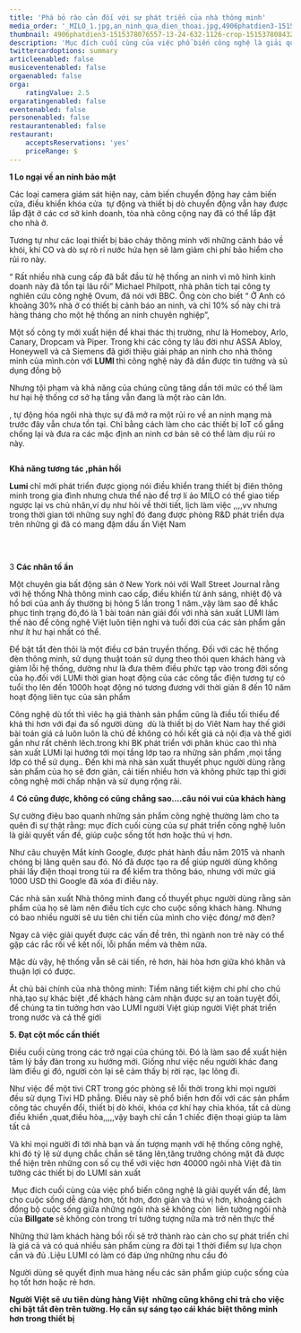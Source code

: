 ```yaml
---
title: 'Phá bỏ rào cản đối với sự phát triển của nhà thông minh'
media_order: '_MILO_1.jpg,an_ninh_qua_dien_thoai.jpg,4906phatdien3-1515378076557-13-24-632-1126-crop-1515378084325.jpg'
thumbnail: 4906phatdien3-1515378076557-13-24-632-1126-crop-1515378084325.jpg
description: 'Mục đích cuối cùng của việc phổ biến công nghệ là giải quyết vấn đề, làm cho cuộc sống dễ dàng hơn, tốt hơn, đơn giản và thú vị hơn, khoảng cách đồng bộ cuộc sống giữa những ngôi nhà sẽ không còn  liên tưởng ngôi nhà của Billgate sẽ không còn trong trí tưởng tượng nữa mà trở nên thực thế.'
twittercardoptions: summary
articleenabled: false
musiceventenabled: false
orgaenabled: false
orga:
    ratingValue: 2.5
orgaratingenabled: false
eventenabled: false
personenabled: false
restaurantenabled: false
restaurant:
    acceptsReservations: 'yes'
    priceRange: $
---
```


<p><strong>1 Lo ngại về an ninh bảo mật</strong></p>
<p>C&aacute;c loại camera gi&aacute;m s&aacute;t hiện nay, cảm biến chuyển động hay cảm biến cửa, điều khiển kh&oacute;a cửa&nbsp; tự động v&agrave; thiết bị d&ograve; chuyển động vẫn hay được lắp đặt ở c&aacute;c cơ sở kinh doanh, t&ograve;a nh&agrave; c&ocirc;ng cộng nay đ&atilde; c&oacute; thể lắp đặt cho nh&agrave; ở.</p>
<p>Tương tự như c&aacute;c loại thiết bị b&aacute;o ch&aacute;y th&ocirc;ng minh với những cảnh b&aacute;o về kh&oacute;i, kh&iacute; CO v&agrave; d&ograve; sự r&ograve; rỉ nước hứa hẹn sẽ l&agrave;m giảm chi ph&iacute; bảo hiểm cho rủi ro n&agrave;y.</p>
<p>&ldquo; Rất nhiều nh&agrave; cung cấp đ&atilde; bắt đầu từ hệ thống an ninh v&igrave; m&ocirc; h&igrave;nh kinh doanh n&agrave;y đ&atilde; tồn tại l&acirc;u rồi&rdquo; Michael Philpott, nh&agrave; ph&acirc;n t&iacute;ch tại c&ocirc;ng ty nghi&ecirc;n cứu c&ocirc;ng nghệ Ovum, đ&atilde; n&oacute;i với BBC. &Ocirc;ng c&ograve;n cho biết &ldquo; Ở Anh c&oacute; khoảng 30% nh&agrave; ở c&oacute; thiết bị cảnh b&aacute;o an ninh, v&agrave; chỉ 10% số n&agrave;y chi trả h&agrave;ng th&aacute;ng cho một hệ thống an ninh chuy&ecirc;n nghiệp&rdquo;,</p>
<p>Một số c&ocirc;ng ty mới xuất hiện để khai th&aacute;c thị trường, như l&agrave; Homeboy, Arlo, Canary, Dropcam v&agrave; Piper. Trong khi c&aacute;c c&ocirc;ng ty l&acirc;u đời như ASSA Abloy, Honeywell v&agrave; cả Siemens đ&atilde; giới thiệu giải ph&aacute;p an ninh cho nh&agrave; th&ocirc;ng minh của m&igrave;nh.c&ograve;n với&nbsp;<strong>LUMI&nbsp;</strong>th&igrave; c&ocirc;ng nghệ n&agrave;y đ&atilde; dần được tin tưởng v&agrave; sủ dụng đồng bộ&nbsp;</p>
<p>Nhưng tội phạm v&agrave; khả năng của ch&uacute;ng cũng tăng dần tới mức c&oacute; thể l&agrave;m hư hại hệ thống cơ sở hạ tầng vẫn đang l&agrave; một r&agrave;o cản lớn.</p>
<p>, tự động h&oacute;a ng&ocirc;i nh&agrave; thực sự đ&atilde; mở ra một rủi ro về an ninh mạng m&agrave; trước đ&acirc;y vẫn chưa tồn tại. Chỉ bằng c&aacute;ch l&agrave;m cho c&aacute;c thiết bị IoT cố gắng chống lại v&agrave; đưa ra c&aacute;c mặc định an ninh cơ bản sẽ c&oacute; thể l&agrave;m dịu rủi ro n&agrave;y.</p>
<p><img src="/newv1/tin-tuc/pha-bo-rao-can-doi-voi-su-phat-trien-cua-nha-thong-minh/an_ninh_qua_dien_thoai.jpg" alt="" /></p>
<p><strong>Khả năng tương t&aacute;c ,phản hồi</strong></p>
<p><strong>Lumi&nbsp;</strong>chỉ mới ph&aacute;t triển được giọng n&oacute;i điều khiển trang thiết bị đi&ecirc;n th&ocirc;ng minh trong gia đ&igrave;nh nhưng chưa thể n&agrave;o để trợ l&iacute; ảo MILO c&oacute; thể giao tiếp ngược lại vs chủ nh&acirc;n,v&iacute; dụ như hỏi về thời tiết, lịch l&agrave;m việc ,,,,vv nhưng trong thời gian tới những suy nghĩ đ&oacute; đang được ph&ograve;ng R&amp;D ph&aacute;t triển dựa tr&ecirc;n những g&igrave; đ&atilde; c&oacute; mang đậm dấu ấn Việt Nam</p>
<p><img src="/newv1/tin-tuc/pha-bo-rao-can-doi-voi-su-phat-trien-cua-nha-thong-minh/_MILO_1.jpg" alt="" /></p>
<p>&nbsp;</p>
<p>3&nbsp;<strong>C&aacute;c nh&acirc;n tố ẩn</strong></p>
<p>Một chuy&ecirc;n gia bất động sản ở New York n&oacute;i với Wall Street Journal rằng với hệ thống Nh&agrave; th&ocirc;ng minh cao cấp, điều khiển từ &aacute;nh s&aacute;ng, nhiệt độ v&agrave; hồ bơi của anh ấy thường bị hỏng 5 lần trong 1 năm.,vậy l&agrave;m sao để khắc phục t&igrave;nh trạng đ&oacute;,đ&oacute; l&agrave; 1 b&agrave;i to&aacute;n nản giải đối với nh&agrave; sản xuất LUMI l&agrave;m thế n&agrave;o để c&ocirc;ng nghệ Việt lu&ocirc;n tiện nghi v&agrave; tuổi đời của c&aacute;c sản phẩm gần như &iacute;t hư hại nhất c&oacute; thể.</p>
<p>Để bật tắt đ&egrave;n th&ocirc;i l&agrave; một điều cơ bản truyền thống. Đối với c&aacute;c hệ thống đ&egrave;n th&ocirc;ng minh, sử dụng thuật to&aacute;n sử dụng theo th&oacute;i quen kh&aacute;ch h&agrave;ng v&agrave; giảm lỗi hệ thống, dường như l&agrave; đưa th&ecirc;m điều phức tạp v&agrave;o trong đời sống của họ.đối với LUMi thời gian hoạt động của c&aacute;c c&ocirc;ng tắc điện tương tự c&oacute; tuổi thọ l&ecirc;n đến 1000h hoạt động n&oacute; tương đương với thời giản 8 đến 10 năm hoạt động li&ecirc;n tục của sản phẩm</p>
<p>C&ocirc;ng nghệ d&ugrave; tốt th&igrave; vi&ecirc;c hạ gi&aacute; th&agrave;nh sản phẩm cũng l&agrave; điều tối thiểu để khả thi hơn với đại đa số người d&ugrave;ng&nbsp; d&ugrave; l&agrave; thiết bị do Vi&ecirc;t Nam hay thế giới b&agrave;i to&aacute;n gi&aacute; cả lu&ocirc;n lu&ocirc;n l&agrave; chủ đề kh&ocirc;ng c&oacute; hồi kết gi&aacute; cả nội địa v&agrave; thế giới gần như rất ch&ecirc;nh l&ecirc;ch.trong khi BK ph&aacute;t triển với ph&acirc;n kh&uacute;c cao th&igrave; nh&agrave; sản xuất LUMi lại hướng tới mọi tầng lớp tao ra những sản phẩm ,mọi tầng lớp c&oacute; thể sử dụng.. Đến khi m&agrave; nh&agrave; sản xuất thuyết phục người d&ugrave;ng rằng sản phẩm của họ sẽ đơn giản, cải tiến nhiều hơn v&agrave; kh&ocirc;ng phức tạp th&igrave; giới c&ocirc;ng nghệ mới chấp nhận v&agrave; sử dụng rộng r&atilde;i.&nbsp;</p>
<p>4&nbsp;<strong>C&oacute; cũng được, kh&ocirc;ng c&oacute; cũng chẳng sao....c&acirc;u n&oacute;i vui của kh&aacute;ch h&agrave;ng</strong></p>
<p>Sự cường điệu bao quanh những sản phẩm c&ocirc;ng nghệ thường l&agrave;m cho ta qu&ecirc;n đi sự thật rằng: mục đ&iacute;ch cuối c&ugrave;ng của sự ph&aacute;t triển c&ocirc;ng nghệ lu&ocirc;n l&agrave; giải quyết vấn đề, gi&uacute;p cuộc sống tốt hơn hoặc th&uacute; vị hơn.</p>
<p>Như c&acirc;u chuyện Mắt k&iacute;nh Google, được ph&aacute;t h&agrave;nh đầu năm 2015 v&agrave; nhanh ch&oacute;ng bị l&atilde;ng qu&ecirc;n sau đ&oacute;. N&oacute; đ&atilde; được tạo ra để gi&uacute;p người d&ugrave;ng kh&ocirc;ng phải lấy điện thoại trong t&uacute;i ra để kiểm tra th&ocirc;ng b&aacute;o, nhưng với mức gi&aacute; 1000 USD th&igrave; Google đ&atilde; x&oacute;a đi điều n&agrave;y.</p>
<p>C&aacute;c nh&agrave; sản xuất Nh&agrave; th&ocirc;ng minh đang cố thuyết phục người d&ugrave;ng rằng sản phẩm của họ sẽ l&agrave;m n&ecirc;n điều t&iacute;ch cực cho cuộc sống kh&aacute;ch h&agrave;ng. Nhưng c&oacute; bao nhiều người sẽ ưu ti&ecirc;n chi tiền của m&igrave;nh cho việc đ&oacute;ng/ mở đ&egrave;n?</p>
<p>Ngay cả việc giải quyết được c&aacute;c vấn đề tr&ecirc;n, th&igrave; ng&agrave;nh non trẻ n&agrave;y c&oacute; thể gặp c&aacute;c rắc rối về kết nối, lỗi phần mềm v&agrave; th&ecirc;m nữa.</p>
<p>Mặc d&ugrave; vậy, hệ thống vẫn sẽ cải tiến, rẻ hơn, h&agrave;i h&ograve;a hơn giữa kh&oacute; khăn v&agrave; thuận lợi c&oacute; được.</p>
<p>&Aacute;t chủ b&agrave;i ch&iacute;nh của nh&agrave; th&ocirc;ng minh: Tiềm năng tiết kiệm chi ph&iacute; cho chủ nh&agrave;,tạo sự kh&aacute;c biệt ,để kh&aacute;ch h&agrave;ng cảm nhận được sự an to&agrave;n tuyệt đối, để ch&uacute;ng ta tin tưởng hơn v&agrave;o LUMI người Việt gi&uacute;p người Việt ph&aacute;t triển trong nước v&agrave; cả thế giới</p>
<p><strong>5. Đạt cột mốc cần thiết</strong></p>
<p>Điều cuối c&ugrave;ng trong c&aacute;c trở ngại của ch&uacute;ng t&ocirc;i. Đ&oacute; l&agrave; l&agrave;m sao để xuất hiện t&acirc;m l&yacute; bầy đ&agrave;n trong xu hướng mới. Giống như việc nếu người kh&aacute;c đang l&agrave;m điều g&igrave; đ&oacute;, người c&ograve;n lại sẽ cảm thấy bị rời rạc, lạc l&otilde;ng đi.</p>
<p>Như việc để một tivi CRT trong g&oacute;c ph&ograve;ng sẽ lỗi thời trong khi mọi người đều sử dụng Tivi HD phẳng. Điều n&agrave;y sẽ phổ biến hơn đối với c&aacute;c sản phẩm c&ocirc;ng t&aacute;c chuyển đổi, thiết bị d&ograve; kh&oacute;i, kh&oacute;a cơ kh&iacute; hay ch&igrave;a kh&oacute;a, tất cả d&ugrave;ng điều khiển ,quat,điều h&ograve;a,,,,,vậy bayh chỉ cần 1 chiếc điện thoại gi&uacute;p ta l&agrave;m tất cả</p>
<p>V&agrave; khi mọi người đi tới nh&agrave; bạn v&agrave; ấn tượng mạnh với hệ thống c&ocirc;ng nghệ, khi đ&oacute; tỷ lệ sử dụng chắc chắn sẽ tăng l&ecirc;n,tăng trưởng ch&oacute;ng mặt đ&atilde; được thể hiện tr&ecirc;n những con số cụ thể với việc hơn 40000 ng&ocirc;i nh&agrave; Việt đ&atilde; tin tưởng c&aacute;c thiết bị do LUMI sản xuất</p>
<p>&nbsp;Mục đ&iacute;ch cuối c&ugrave;ng của việc phổ biến c&ocirc;ng nghệ l&agrave; giải quyết vấn đề, l&agrave;m cho cuộc sống dễ d&agrave;ng hơn, tốt hơn, đơn giản v&agrave; th&uacute; vị hơn, khoảng c&aacute;ch đồng bộ cuộc sống giữa những ng&ocirc;i nh&agrave; sẽ kh&ocirc;ng c&ograve;n&nbsp; li&ecirc;n tưởng ng&ocirc;i nh&agrave; của&nbsp;<strong>Billgate&nbsp;</strong>sẽ kh&ocirc;ng c&ograve;n trong tr&iacute; tưởng tượng nữa m&agrave; trở n&ecirc;n thực thế</p>
<p>Những thứ l&agrave;m kh&aacute;ch h&agrave;ng bối rối sẽ trở th&agrave;nh r&agrave;o cản cho sự ph&aacute;t triển chỉ l&agrave; gi&aacute; cả v&agrave; c&oacute; qu&aacute; nhiều sản phẩm c&ugrave;ng ra đời tại 1 thời điểm sự lựa chọn cần v&agrave; đủ .Liệu LUMI c&oacute; l&agrave;m c&oacute; đ&aacute;p ứng những nhu cầu đ&oacute;</p>
<p>Người d&ugrave;ng sẽ quyết định mua h&agrave;ng nếu c&aacute;c sản phẩm gi&uacute;p cuộc sống của họ tốt hơn hoặc rẻ hơn.</p>
<p><strong>Người Việt sẽ ưu ti&ecirc;n d&ugrave;ng h&agrave;ng Việt&nbsp; những cũng kh&ocirc;ng chi trả cho việc chỉ bật tắt đ&egrave;n tr&ecirc;n tường. Họ cần sự s&aacute;ng tạo c&aacute;i kh&aacute;c biệt th&ocirc;ng minh hơn trong thiết bị</strong></p>